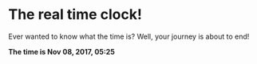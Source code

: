 # The real time clock!

Ever wanted to know what the time is? Well, your journey is about to end!

**The time is Nov 08, 2017, 05:25**